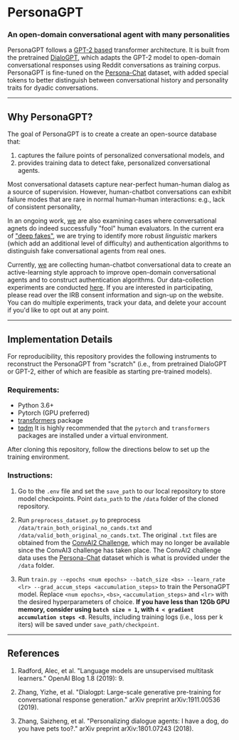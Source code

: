 
# PersonaGPT 

### An open-domain conversational agent with many personalities

PersonaGPT follows a [GPT-2 based](https://github.com/openai/gpt-2) transformer architecture. 
It is built from the pretrained [DialoGPT](https://github.com/microsoft/DialoGPT), which adapts the GPT-2 model to open-domain conversational responses using Reddit conversations as training corpus.
PersonaGPT is fine-tuned on the [Persona-Chat](https://arxiv.org/pdf/1801.07243) dataset, with added special tokens to better distinguish between conversational history and personality traits for dyadic conversations. 

---
## Why PersonaGPT?

The goal of PersonaGPT is to create a create an open-source database that:
1. captures the failure points of personalized conversational models, and
2. provides training data to detect fake, personalized conversational agents.

Most conversational datasets capture near-perfect human-human dialog as a source of supervision. 
However, human-chatbot conversations can exhibit failure modes that are rare in normal human-human interactions: e.g., lack of consistent personality, 

In an ongoing work, [we](https://illidanlab.github.io) are also examining cases where conversational agnets do indeed successfully "fool" human evaluators. 
In the current era of ["deep fakes"](https://www.forbes.com/sites/robtoews/2020/05/25/deepfakes-are-going-to-wreak-havoc-on-society-we-are-not-prepared/#7de8ecb57494), we are trying to identify more robust *linguistic* markers (which add an additional level of difficulty) and authentication algorithms to distinguish fake conversational agents from real ones. 

Currently, [we](https://illidanlab.github.io) are collecting human-chatbot conversational data to create an active-learning style approach to improve open-domain conversational agents and to construct authentication algorithms. 
Our data-collection experiments are conducted [here](https://voigt-mckampf.xyz). 
If you are interested in participating, please read over the IRB consent information and sign-up on the website. 
You can do multiple experiments, track your data, and delete your account if you'd like to opt out at any point.

---
## Implementation Details

For reproducibility, this repository provides the following instruments to reconstruct the PersonaGPT from "scratch" (i.e., from pretrained DialoGPT or GPT-2, either of which are feasible as starting pre-trained models). 

### Requirements: ###
* Python 3.6+
* Pytorch (GPU preferred)
* [transformers](https://github.com/huggingface/transformers) package
* [tqdm](https://tqdm.github.io/)
It is highly recommended that the `pytorch` and `transformers` packages are installed under a virtual environment.

After cloning this repository, follow the directions below to set up the training environment.

### Instructions: ###
1. Go to the `.env` file and set the `save_path` to our local repository to store model checkpoints. Point `data_path` to the `/data` folder of the cloned repository. 

2. Run `preprocess_dataset.py` to preprocess `/data/train_both_original_no_cands.txt` and `/data/valid_both_original_no_cands.txt`. The original `.txt` files are obtained from the [ConvAI2 Challenge](https://github.com/DeepPavlov/convai), which may no longer be available since the ConvAI3 challenge has taken place. The ConvAI2 challenge data uses the [Persona-Chat](https://arxiv.org/pdf/1801.07243) dataset which is what is provided under the `/data` folder. 

3. Run `train.py --epochs <num epochs> --batch_size <bs> --learn_rate <lr> --grad_accum_steps <accumulation_steps>` to train the PersonaGPT model. Replace `<num epochs>`, `<bs>`, `<accumulation_steps>` and `<lr>` with the desired hyperparameters of choice. **If you have less than 12Gb GPU memory, consider using `batch size = 1`, with `4 < gradient accumulation steps <8`**.	Results, including training logs (i.e., loss per k iters) will be saved under `save_path/checkpoint`.

--- 
## References ##

1. Radford, Alec, et al. "Language models are unsupervised multitask learners." OpenAI Blog 1.8 (2019): 9.

2. Zhang, Yizhe, et al. "Dialogpt: Large-scale generative pre-training for conversational response generation." arXiv preprint arXiv:1911.00536 (2019).

3. Zhang, Saizheng, et al. "Personalizing dialogue agents: I have a dog, do you have pets too?." arXiv preprint arXiv:1801.07243 (2018).

